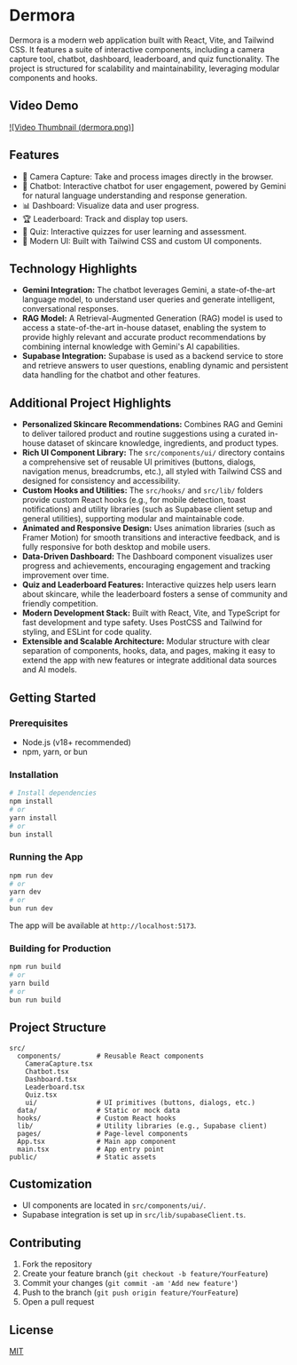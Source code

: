 # Dermora

Dermora is a modern web application built with React, Vite, and Tailwind CSS. It features a suite of interactive components, including a camera capture tool, chatbot, dashboard, leaderboard, and quiz functionality. The project is structured for scalability and maintainability, leveraging modular components and hooks.

## Video Demo

[![Video Thumbnail (dermora.png)]](https://github.com/pranay-aggarwal/Dermora/blob/main/demo%20vid)

## Features

- 📸 Camera Capture: Take and process images directly in the browser.
- 🤖 Chatbot: Interactive chatbot for user engagement, powered by Gemini for natural language understanding and response generation.
- 📊 Dashboard: Visualize data and user progress.
- 🏆 Leaderboard: Track and display top users.
- 📝 Quiz: Interactive quizzes for user learning and assessment.
- 🎨 Modern UI: Built with Tailwind CSS and custom UI components.

## Technology Highlights

- **Gemini Integration:** The chatbot leverages Gemini, a state-of-the-art language model, to understand user queries and generate intelligent, conversational responses.
- **RAG Model:** A Retrieval-Augmented Generation (RAG) model is used to access a state-of-the-art in-house dataset, enabling the system to provide highly relevant and accurate product recommendations by combining internal knowledge with Gemini's AI capabilities.
- **Supabase Integration:** Supabase is used as a backend service to store and retrieve answers to user questions, enabling dynamic and persistent data handling for the chatbot and other features.

## Additional Project Highlights

- **Personalized Skincare Recommendations:** Combines RAG and Gemini to deliver tailored product and routine suggestions using a curated in-house dataset of skincare knowledge, ingredients, and product types.
- **Rich UI Component Library:** The `src/components/ui/` directory contains a comprehensive set of reusable UI primitives (buttons, dialogs, navigation menus, breadcrumbs, etc.), all styled with Tailwind CSS and designed for consistency and accessibility.
- **Custom Hooks and Utilities:** The `src/hooks/` and `src/lib/` folders provide custom React hooks (e.g., for mobile detection, toast notifications) and utility libraries (such as Supabase client setup and general utilities), supporting modular and maintainable code.
- **Animated and Responsive Design:** Uses animation libraries (such as Framer Motion) for smooth transitions and interactive feedback, and is fully responsive for both desktop and mobile users.
- **Data-Driven Dashboard:** The Dashboard component visualizes user progress and achievements, encouraging engagement and tracking improvement over time.
- **Quiz and Leaderboard Features:** Interactive quizzes help users learn about skincare, while the leaderboard fosters a sense of community and friendly competition.
- **Modern Development Stack:** Built with React, Vite, and TypeScript for fast development and type safety. Uses PostCSS and Tailwind for styling, and ESLint for code quality.
- **Extensible and Scalable Architecture:** Modular structure with clear separation of components, hooks, data, and pages, making it easy to extend the app with new features or integrate additional data sources and AI models.

## Getting Started

### Prerequisites

- Node.js (v18+ recommended)
- npm, yarn, or bun

### Installation

```bash
# Install dependencies
npm install
# or
yarn install
# or
bun install
```

### Running the App

```bash
npm run dev
# or
yarn dev
# or
bun run dev
```

The app will be available at `http://localhost:5173`.

### Building for Production

```bash
npm run build
# or
yarn build
# or
bun run build
```

## Project Structure

```
src/
  components/         # Reusable React components
    CameraCapture.tsx
    Chatbot.tsx
    Dashboard.tsx
    Leaderboard.tsx
    Quiz.tsx
    ui/               # UI primitives (buttons, dialogs, etc.)
  data/               # Static or mock data
  hooks/              # Custom React hooks
  lib/                # Utility libraries (e.g., Supabase client)
  pages/              # Page-level components
  App.tsx             # Main app component
  main.tsx            # App entry point
public/               # Static assets
```

## Customization

- UI components are located in `src/components/ui/`.
- Supabase integration is set up in `src/lib/supabaseClient.ts`.

## Contributing

1. Fork the repository
2. Create your feature branch (`git checkout -b feature/YourFeature`)
3. Commit your changes (`git commit -am 'Add new feature'`)
4. Push to the branch (`git push origin feature/YourFeature`)
5. Open a pull request

## License

[MIT](LICENSE)
